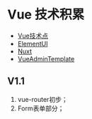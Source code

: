 # Vue 技术积累

* [Vue技术点](/vue技术点.md)
* [ElementUI](/elementui.md)
* [Nuxt](/nuxt.md)
* [VueAdminTemplate](/vueadmintemplate.md)

## V1.1

1. vue-router初步；
2. Form表单部分；